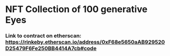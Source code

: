 # NFT Collection of 100 generative Eyes

### Link to contract on etherscan: https://rinkeby.etherscan.io/address/0xF68e5650aAB929520D25479F6Fe250BB4414A7cb#code